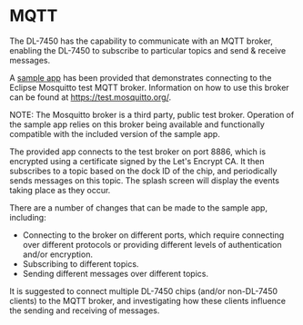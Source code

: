 # MQTT

The DL-7450 has the capability to communicate with an MQTT broker, enabling the
DL-7450 to subscribe to particular topics and send & receive messages.

A [sample app](mosquitto.py) has been provided that demonstrates connecting to
the Eclipse Mosquitto test MQTT broker. Information on how to use this broker
can be found at https://test.mosquitto.org/.

NOTE: The Mosquitto broker is a third party, public test broker. Operation of the sample app relies on this broker being available and functionally compatible with the included version of the sample app.

The provided app connects to the test broker on port 8886, which is encrypted
using a certificate signed by the Let's Encrypt CA. It then subscribes to a
topic based on the dock ID of the chip, and periodically sends messages on this
topic. The splash screen will display the events taking place as they occur.

There are a number of changes that can be made to the sample app, including:

* Connecting to the broker on different ports, which require connecting over
  different protocols or providing different levels of authentication and/or
  encryption.
* Subscribing to different topics.
* Sending different messages over different topics.


It is suggested to connect multiple DL-7450 chips (and/or non-DL-7450 clients)
to the MQTT broker, and investigating how these clients influence the sending
and receiving of messages.
